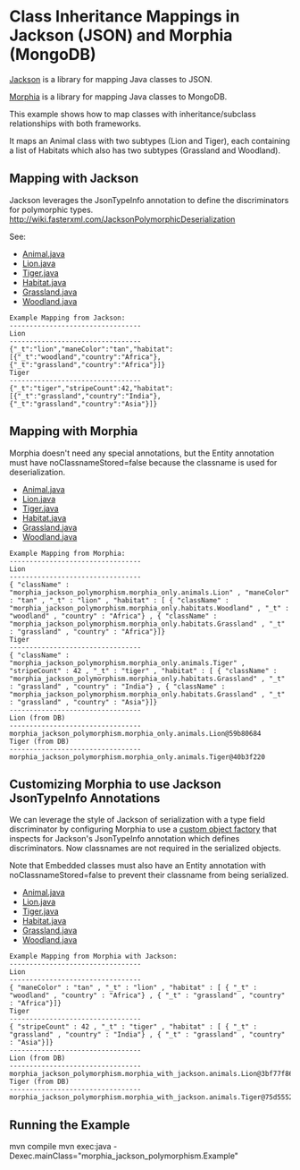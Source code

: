 # Class Inheritance Mappings in Jackson (JSON) and Morphia (MongoDB)

[Jackson](https://github.com/FasterXML/jackson) is a library for mapping Java classes to JSON.

[Morphia](https://github.com/mongodb/morphia) is a library for mapping Java classes to MongoDB.

This example shows how to map classes with inheritance/subclass relationships with both frameworks.

It maps an Animal class with two subtypes (Lion and Tiger), each containing a list of Habitats which also has two subtypes (Grassland and Woodland).

## Mapping with Jackson

Jackson leverages the JsonTypeInfo annotation to define the discriminators for polymorphic types.
http://wiki.fasterxml.com/JacksonPolymorphicDeserialization

See:
* [Animal.java](https://github.com/denniskuczynski/morphia_jackson_polymorphism_example/blob/master/src/main/java/morphia_jackson_polymorphism/jackson_only/animals/Animal.java)
* [Lion.java](https://github.com/denniskuczynski/morphia_jackson_polymorphism_example/blob/master/src/main/java/morphia_jackson_polymorphism/jackson_only/animals/Lion.java)
* [Tiger.java](https://github.com/denniskuczynski/morphia_jackson_polymorphism_example/blob/master/src/main/java/morphia_jackson_polymorphism/jackson_only/animals/Tiger.java)
* [Habitat.java](https://github.com/denniskuczynski/morphia_jackson_polymorphism_example/blob/master/src/main/java/morphia_jackson_polymorphism/jackson_only/habitats/Habitat.java)
* [Grassland.java](https://github.com/denniskuczynski/morphia_jackson_polymorphism_example/blob/master/src/main/java/morphia_jackson_polymorphism/jackson_only/habitats/Grassland.java)
* [Woodland.java](https://github.com/denniskuczynski/morphia_jackson_polymorphism_example/blob/master/src/main/java/morphia_jackson_polymorphism/jackson_only/habitats/Woodland.java)

```
Example Mapping from Jackson:
---------------------------------
Lion
---------------------------------
{"_t":"lion","maneColor":"tan","habitat":[{"_t":"woodland","country":"Africa"},{"_t":"grassland","country":"Africa"}]}
Tiger
---------------------------------
{"_t":"tiger","stripeCount":42,"habitat":[{"_t":"grassland","country":"India"},{"_t":"grassland","country":"Asia"}]}
```

## Mapping with Morphia

Morphia doesn't need any special annotations, but the Entity annotation must have noClassnameStored=false because the classname is used for deserialization.

* [Animal.java](https://github.com/denniskuczynski/morphia_jackson_polymorphism_example/blob/master/src/main/java/morphia_jackson_polymorphism/morphia_only/animals/Animal.java)
* [Lion.java](https://github.com/denniskuczynski/morphia_jackson_polymorphism_example/blob/master/src/main/java/morphia_jackson_polymorphism/morphia_only/animals/Lion.java)
* [Tiger.java](https://github.com/denniskuczynski/morphia_jackson_polymorphism_example/blob/master/src/main/java/morphia_jackson_polymorphism/morphia_only/animals/Tiger.java)
* [Habitat.java](https://github.com/denniskuczynski/morphia_jackson_polymorphism_example/blob/master/src/main/java/morphia_jackson_polymorphism/morphia_only/habitats/Habitat.java)
* [Grassland.java](https://github.com/denniskuczynski/morphia_jackson_polymorphism_example/blob/master/src/main/java/morphia_jackson_polymorphism/morphia_only/habitats/Grassland.java)
* [Woodland.java](https://github.com/denniskuczynski/morphia_jackson_polymorphism_example/blob/master/src/main/java/morphia_jackson_polymorphism/morphia_only/habitats/Woodland.java)

```
Example Mapping from Morphia:
---------------------------------
Lion
---------------------------------
{ "className" : "morphia_jackson_polymorphism.morphia_only.animals.Lion" , "maneColor" : "tan" , "_t" : "lion" , "habitat" : [ { "className" : "morphia_jackson_polymorphism.morphia_only.habitats.Woodland" , "_t" : "woodland" , "country" : "Africa"} , { "className" : "morphia_jackson_polymorphism.morphia_only.habitats.Grassland" , "_t" : "grassland" , "country" : "Africa"}]}
Tiger
---------------------------------
{ "className" : "morphia_jackson_polymorphism.morphia_only.animals.Tiger" , "stripeCount" : 42 , "_t" : "tiger" , "habitat" : [ { "className" : "morphia_jackson_polymorphism.morphia_only.habitats.Grassland" , "_t" : "grassland" , "country" : "India"} , { "className" : "morphia_jackson_polymorphism.morphia_only.habitats.Grassland" , "_t" : "grassland" , "country" : "Asia"}]}
---------------------------------
Lion (from DB)
---------------------------------
morphia_jackson_polymorphism.morphia_only.animals.Lion@59b80684
Tiger (from DB)
---------------------------------
morphia_jackson_polymorphism.morphia_only.animals.Tiger@40b3f220
```

## Customizing Morphia to use Jackson JsonTypeInfo Annotations

We can leverage the style of Jackson of serialization with a type field discriminator by configuring Morphia to use a [custom object factory](https://github.com/denniskuczynski/morphia_jackson_polymorphism_example/blob/master/src/main/java/morphia_jackson_polymorphism/CustomMorphiaObjectFactory.java) that inspects for Jackson's JsonTypeInfo annotation which defines discriminators. Now classnames are not required in the serialized objects.

Note that Embedded classes must also have an Entity annotation with noClassnameStored=false to prevent their classname from being serialized.

* [Animal.java](https://github.com/denniskuczynski/morphia_jackson_polymorphism_example/blob/master/src/main/java/morphia_jackson_polymorphism/morphia_with_jackson/animals/Animal.java)
* [Lion.java](https://github.com/denniskuczynski/morphia_jackson_polymorphism_example/blob/master/src/main/java/morphia_jackson_polymorphism/morphia_with_jackson/animals/Lion.java)
* [Tiger.java](https://github.com/denniskuczynski/morphia_jackson_polymorphism_example/blob/master/src/main/java/morphia_jackson_polymorphism/morphia_with_jackson/animals/Tiger.java)
* [Habitat.java](https://github.com/denniskuczynski/morphia_jackson_polymorphism_example/blob/master/src/main/java/morphia_jackson_polymorphism/morphia_with_jackson/habitats/Habitat.java)
* [Grassland.java](https://github.com/denniskuczynski/morphia_jackson_polymorphism_example/blob/master/src/main/java/morphia_jackson_polymorphism/morphia_with_jackson/habitats/Grassland.java)
* [Woodland.java](https://github.com/denniskuczynski/morphia_jackson_polymorphism_example/blob/master/src/main/java/morphia_jackson_polymorphism/morphia_with_jackson/habitats/Woodland.java)

```
Example Mapping from Morphia with Jackson:
---------------------------------
Lion
---------------------------------
{ "maneColor" : "tan" , "_t" : "lion" , "habitat" : [ { "_t" : "woodland" , "country" : "Africa"} , { "_t" : "grassland" , "country" : "Africa"}]}
Tiger
---------------------------------
{ "stripeCount" : 42 , "_t" : "tiger" , "habitat" : [ { "_t" : "grassland" , "country" : "India"} , { "_t" : "grassland" , "country" : "Asia"}]}
---------------------------------
Lion (from DB)
---------------------------------
morphia_jackson_polymorphism.morphia_with_jackson.animals.Lion@3bf77f86
Tiger (from DB)
---------------------------------
morphia_jackson_polymorphism.morphia_with_jackson.animals.Tiger@75d5552b
```

## Running the Example

mvn compile
mvn exec:java -Dexec.mainClass="morphia_jackson_polymorphism.Example"

